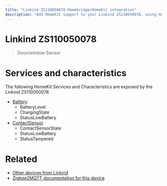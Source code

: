 ```yaml
---
title: "Linkind ZS110050078 Homebridge/HomeKit integration"
description: "Add HomeKit support to your Linkind ZS110050078, using Homebridge, Zigbee2MQTT and homebridge-z2m."
---
```

<!---
This file has been GENERATED using src/docgen/docgen.ts
DO NOT EDIT THIS FILE MANUALLY!
-->
# Linkind ZS110050078
> Door/window Sensor


# Services and characteristics
The following HomeKit Services and Characteristics are exposed by
the Linkind ZS110050078

* [Battery](../../battery.md)
  * BatteryLevel
  * ChargingState
  * StatusLowBattery
* [ContactSensor](../../sensors.md)
  * ContactSensorState
  * StatusLowBattery
  * StatusTampered


# Related
* [Other devices from Linkind](../index.md#linkind)
* [Zigbee2MQTT documentation for this device](https://www.zigbee2mqtt.io/devices/ZS110050078.html)